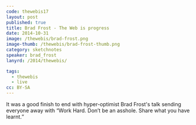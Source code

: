 ```yaml
---
code: thewebis17
layout: post
published: true
title: Brad Frost - The Web is progress
date: 2014-10-31
image: /thewebis/brad-frost.png
image-thumb: /thewebis/brad-frost-thumb.png
category: sketchnotes
speaker: brad_frost
lanyrd: /2014/thewebis/

tags:
  - thewebis
  - live
cc: BY-SA
---
```


It was a good finish to end with hyper-optimist Brad Frost's talk sending everyone away with <q>Work Hard. Don’t be an asshole. Share what you have learnt.</q>
